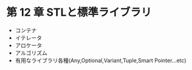 # 第 12 章 STLと標準ライブラリ

* コンテナ
* イテレータ
* アロケータ
* アルゴリズム
* 有用なライブラリ各種(Any,Optional,Variant,Tuple,Smart Pointer...etc)
